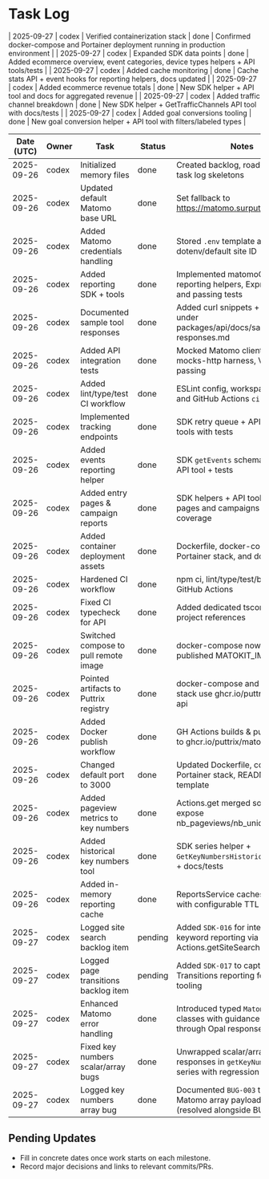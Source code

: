 # Task Log
| 2025-09-27 | codex | Verified containerization stack | done | Confirmed docker-compose and Portainer deployment running in production environment |
| 2025-09-27 | codex | Expanded SDK data points | done | Added ecommerce overview, event categories, device types helpers + API tools/tests |
| 2025-09-27 | codex | Added cache monitoring | done | Cache stats API + event hooks for reporting helpers, docs updated |
| 2025-09-27 | codex | Added ecommerce revenue totals | done | New SDK helper + API tool and docs for aggregated revenue |
| 2025-09-27 | codex | Added traffic channel breakdown | done | New SDK helper + GetTrafficChannels API tool with docs/tests |
| 2025-09-27 | codex | Added goal conversions tooling | done | New goal conversion helper + API tool with filters/labeled types |

| Date (UTC) | Owner | Task | Status | Notes |
|------------|-------|------|--------|-------|
| 2025-09-26 | codex | Initialized memory files | done | Created backlog, roadmap, and task log skeletons |
| 2025-09-26 | codex | Updated default Matomo base URL | done | Set fallback to https://matomo.surputte.se in API |
| 2025-09-26 | codex | Added Matomo credentials handling | done | Stored `.env` template and wired dotenv/default site ID |
| 2025-09-26 | codex | Added reporting SDK + tools | done | Implemented matomoGet, reporting helpers, Express tools, and passing tests |
| 2025-09-26 | codex | Documented sample tool responses | done | Added curl snippets + payloads under packages/api/docs/sample-responses.md |
| 2025-09-26 | codex | Added API integration tests | done | Mocked Matomo client with node-mocks-http harness, Vitest passing |
| 2025-09-26 | codex | Added lint/type/test CI workflow | done | ESLint config, workspace scripts, and GitHub Actions `ci.yml` |
| 2025-09-26 | codex | Implemented tracking endpoints | done | SDK retry queue + API `/track/*` tools with tests |
| 2025-09-26 | codex | Added events reporting helper | done | SDK `getEvents` schema/service + API tool + tests |
| 2025-09-26 | codex | Added entry pages & campaign reports | done | SDK helpers + API tools for entry pages and campaigns with coverage |
| 2025-09-26 | codex | Added container deployment assets | done | Dockerfile, docker-compose, Portainer stack, and docs |
| 2025-09-26 | codex | Hardened CI workflow | done | npm ci, lint/type/test/build steps in GitHub Actions |
| 2025-09-26 | codex | Fixed CI typecheck for API | done | Added dedicated tsconfig without project references |
| 2025-09-26 | codex | Switched compose to pull remote image | done | docker-compose now references published MATOKIT_IMAGE |
| 2025-09-26 | codex | Pointed artifacts to Puttrix registry | done | docker-compose and Portainer stack use ghcr.io/puttrix/matokit-api |
| 2025-09-26 | codex | Added Docker publish workflow | done | GH Actions builds & pushes image to ghcr.io/puttrix/matokit-api |
| 2025-09-26 | codex | Changed default port to 3000 | done | Updated Dockerfile, compose, Portainer stack, README, and env template |
| 2025-09-26 | codex | Added pageview metrics to key numbers | done | Actions.get merged so tools expose nb_pageviews/nb_uniq_pageviews |
| 2025-09-26 | codex | Added historical key numbers tool | done | SDK series helper + `GetKeyNumbersHistorical` API tool + docs/tests |
| 2025-09-26 | codex | Added in-memory reporting cache | done | ReportsService caches responses with configurable TTL |
| 2025-09-27 | codex | Logged site search backlog item | pending | Added `SDK-016` for internal search keyword reporting via Actions.getSiteSearchKeywords |
| 2025-09-27 | codex | Logged page transitions backlog item | pending | Added `SDK-017` to capture Matomo Transitions reporting for Opal tooling |
| 2025-09-27 | codex | Enhanced Matomo error handling | done | Introduced typed `MatomoApiError` classes with guidance surfaced through Opal responses |
| 2025-09-27 | codex | Fixed key numbers scalar/array bugs | done | Unwrapped scalar/array Matomo responses in `getKeyNumbers` + series with regression coverage |
| 2025-09-27 | codex | Logged key numbers array bug | done | Documented `BUG-003` to track Matomo array payload handling (resolved alongside BUG-002) |

## Pending Updates
- Fill in concrete dates once work starts on each milestone.
- Record major decisions and links to relevant commits/PRs.
